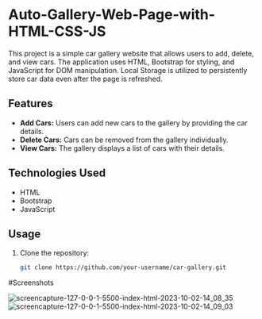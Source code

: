 # Auto-Gallery-Web-Page-with-HTML-CSS-JS

This project is a simple car gallery website that allows users to add, delete, and view cars. The application uses HTML, Bootstrap for styling, and JavaScript for DOM manipulation. Local Storage is utilized to persistently store car data even after the page is refreshed.

## Features

- **Add Cars:** Users can add new cars to the gallery by providing the car details.
- **Delete Cars:** Cars can be removed from the gallery individually.
- **View Cars:** The gallery displays a list of cars with their details.

## Technologies Used

- HTML
- Bootstrap
- JavaScript

## Usage

1. Clone the repository:

   ```bash
   git clone https://github.com/your-username/car-gallery.git

#Screenshots

![screencapture-127-0-0-1-5500-index-html-2023-10-02-14_08_35](https://github.com/kubicix/Auto-Gallery-Web-Page-with-HTML-CSS-JS/assets/96316375/1df57142-cbc5-4423-a641-ae28a0f1da4d)
![screencapture-127-0-0-1-5500-index-html-2023-10-02-14_09_03](https://github.com/kubicix/Auto-Gallery-Web-Page-with-HTML-CSS-JS/assets/96316375/2a7cca77-aef1-45ce-a647-f02d7f56a1f7)
